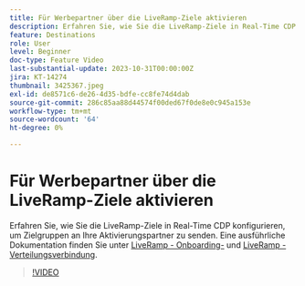 ```yaml
---
title: Für Werbepartner über die LiveRamp-Ziele aktivieren
description: Erfahren Sie, wie Sie die LiveRamp-Ziele in Real-Time CDP konfigurieren, um Zielgruppen an Ihre Aktivierungspartner zu senden.
feature: Destinations
role: User
level: Beginner
doc-type: Feature Video
last-substantial-update: 2023-10-31T00:00:00Z
jira: KT-14274
thumbnail: 3425367.jpeg
exl-id: de8571c6-de26-4d35-bdfe-cc8fe74d4dab
source-git-commit: 286c85aa88d44574f00ded67f0de8e0c945a153e
workflow-type: tm+mt
source-wordcount: '64'
ht-degree: 0%

---
```


# Für Werbepartner über die LiveRamp-Ziele aktivieren

Erfahren Sie, wie Sie die LiveRamp-Ziele in Real-Time CDP konfigurieren, um Zielgruppen an Ihre Aktivierungspartner zu senden. Eine ausführliche Dokumentation finden Sie unter [LiveRamp - Onboarding-](https://experienceleague.adobe.com/docs/experience-platform/destinations/catalog/advertising/liveramp-onboarding.html?lang=de) und [LiveRamp - Verteilungsverbindung](https://experienceleague.adobe.com/docs/experience-platform/destinations/catalog/advertising/liveramp-distribution.html?lang=de).

>[!VIDEO](https://video.tv.adobe.com/v/3425367/?learn=on&enablevpops)
